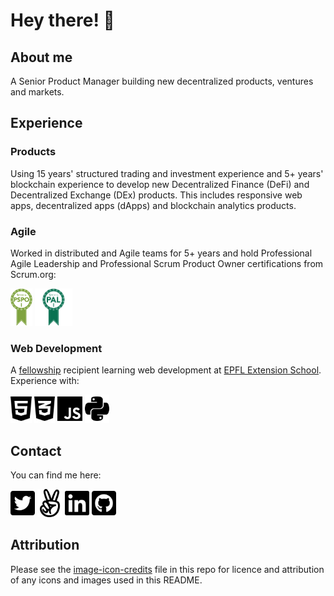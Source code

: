 # Hey there!  :wave:

## About me

A Senior Product Manager building new decentralized products, ventures and markets.

## Experience

### Products

Using 15 years' structured trading and investment experience and 5+ years' blockchain experience to develop new Decentralized Finance (DeFi) and Decentralized Exchange (DEx) products. This includes responsive web apps, decentralized apps (dApps) and blockchain analytics products.

### Agile

Worked in distributed and Agile teams for 5+ years and hold Professional Agile Leadership and Professional Scrum Product Owner certifications from Scrum.org:

[<img height="60" src="assets/PSPO.png">](https://www.scrum.org/certificates/400386)   [<img height="60" src="assets/PAL.png">](https://www.scrum.org/certificates/424526)

### Web Development

A [fellowship](https://www.mydigitalfuture.ch/) recipient learning web development at [EPFL Extension School](https://www.extensionschool.ch/). Experience with:

[<img height="45" src="assets/html5-brands.svg">](https://github.com/topics/html)  [<img height="45" src="assets/css3-alt-brands.svg">](https://github.com/topics/css)  [<img height="45" src="assets/js-brands.svg">](https://github.com/topics/javascript)  [<img height="45" src="assets/python-brands.svg">](https://github.com/topics/python)

## Contact

You can find me here:

[<img height="45" src="assets/twitter-square-brands.svg">](https://twitter.com/arrankitson)   [<img height="45" src="assets/angellist-brands.svg">](https://angel.co/u/ak-1)   [<img height="45" src="assets/linkedin-brands.svg">](http://www.linkedin.com/in/arrankitson/)   [<img height="45" src="assets/github-square-brands.svg">](https://github.com/g-a-l-e-n-e)

## Attribution

Please see the [image-icon-credits](/assets/image-icon-credits.md) file in this repo for licence and attribution of any icons and images used in this README.

